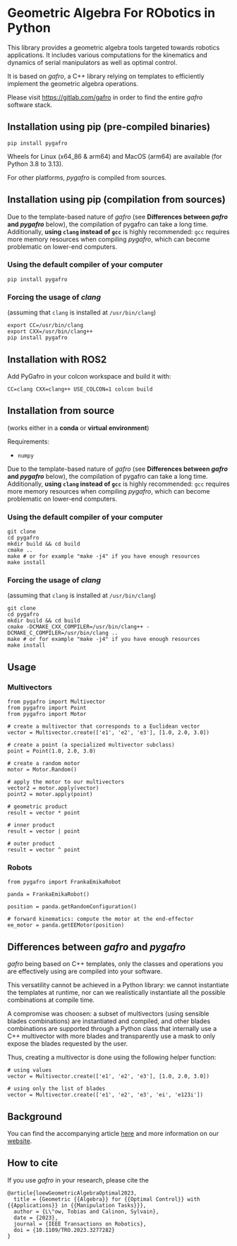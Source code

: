 <!--
 SPDX-FileCopyrightText: Copyright © 2024 Idiap Research Institute <contact@idiap.ch>

 SPDX-FileContributor: Philip Abbet <philip.abbet@idiap.ch>

 SPDX-License-Identifier: MPL-2.0
-->


# Geometric Algebra For RObotics in Python

This library provides a geometric algebra tools targeted towards robotics applications.
It includes various computations for the kinematics and dynamics of serial manipulators
as well as optimal control.

It is based on *gafro*, a C++ library relying on templates to efficiently implement the
geometric algebra operations.

Please visit https://gitlab.com/gafro in order to find the entire *gafro* software stack.

## Installation using pip (pre-compiled binaries)

	pip install pygafro

Wheels for Linux (x64_86 & arm64) and MacOS (arm64) are available (for Python 3.8 to 3.13).

For other platforms, *pygafro* is compiled from sources.

## Installation using pip (compilation from sources)

Due to the template-based nature of *gafro* (see **Differences between *gafro* and *pygafro***
below), the compilation of pygafro can take a long time. Additionally, **using ```clang```
instead of ```gcc```** is highly recommended: ```gcc``` requires more memory resources when
compiling *pygafro*, which can become problematic on lower-end computers.

### Using the default compiler of your computer

	pip install pygafro

### Forcing the usage of *clang*

(assuming that ```clang``` is installed at ```/usr/bin/clang```)

	export CC=/usr/bin/clang
	export CXX=/usr/bin/clang++
	pip install pygafro

## Installation with ROS2

Add PyGafro in your colcon workspace and build it with:

	CC=clang CXX=clang++ USE_COLCON=1 colcon build

## Installation from source

(works either in a **conda** or **virtual environment**)

Requirements:

* ```numpy```

Due to the template-based nature of *gafro* (see **Differences between *gafro* and *pygafro***
below), the compilation of pygafro can take a long time. Additionally, **using ```clang```
instead of ```gcc```** is highly recommended: ```gcc``` requires more memory resources when
compiling *pygafro*, which can become problematic on lower-end computers.

### Using the default compiler of your computer

	git clone
	cd pygafro
	mkdir build && cd build
	cmake ..
	make # or for example "make -j4" if you have enough resources
	make install

### Forcing the usage of *clang*

(assuming that ```clang``` is installed at ```/usr/bin/clang```)

	git clone
	cd pygafro
	mkdir build && cd build
	cmake -DCMAKE_CXX_COMPILER=/usr/bin/clang++ -DCMAKE_C_COMPILER=/usr/bin/clang ..
	make # or for example "make -j4" if you have enough resources
	make install

## Usage

### Multivectors

	from pygafro import Multivector
	from pygafro import Point
	from pygafro import Motor

	# create a multivector that corresponds to a Euclidean vector
	vector = Multivector.create(['e1', 'e2', 'e3'], [1.0, 2.0, 3.0])

	# create a point (a specialized multivector subclass)
	point = Point(1.0, 2.0, 3.0)

	# create a random motor
	motor = Motor.Random()

	# apply the motor to our multivectors
	vector2 = motor.apply(vector)
	point2 = motor.apply(point)

	# geometric product
	result = vector * point

	# inner product
	result = vector | point

	# outer product
	result = vector ^ point

### Robots

	from pygafro import FrankaEmikaRobot

	panda = FrankaEmikaRobot()

	position = panda.getRandomConfiguration()

	# forward kinematics: compute the motor at the end-effector
	ee_motor = panda.getEEMotor(position)

## Differences between *gafro* and *pygafro*

*gafro* being based on C++ templates, only the classes and operations you are effectively
using are compiled into your software.

This versatility cannot be achieved in a Python library: we cannot instantiate the
templates at runtime, nor can we realistically instantiate all the possible combinations
at compile time.

A compromise was choosen: a subset of multivectors (using sensible blades combinations)
are instantiated and compiled, and other blades combinations are supported through a
Python class that internally use a C++ multivector with more blades and transparently
use a mask to only expose the blades requested by the user.

Thus, creating a multivector is done using the following helper function:

	# using values
	vector = Multivector.create(['e1', 'e2', 'e3'], [1.0, 2.0, 3.0])

	# using only the list of blades
	vector = Multivector.create(['e1', 'e2', 'e3', 'ei', 'e123i'])

## Background

You can find the accompanying article [here](http://arxiv.org/abs/2212.07237) and more information on our [website](https://geometric-algebra.tobiloew.ch/).

## How to cite

If you use *gafro* in your research, please cite the

	@article{loewGeometricAlgebraOptimal2023,
	  title = {Geometric {{Algebra}} for {{Optimal Control}} with {{Applications}} in {{Manipulation Tasks}}},
	  author = {L\"ow, Tobias and Calinon, Sylvain},
	  date = {2023},
	  journal = {IEEE Transactions on Robotics},
	  doi = {10.1109/TRO.2023.3277282}
	}

